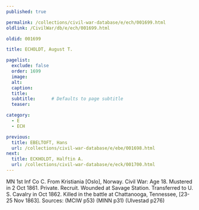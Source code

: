 ```yaml
---
published: true

permalink: /collections/civil-war-database/e/ech/001699.html
oldlink: /CivilWar/db/e/ech/001699.html

oldid: 001699

title: ECHOLDT, August T.

pagelist:
  exclude: false
  order: 1699
  image: 
  alt:
  caption:
  title:
  subtitle:      # Defaults to page subtitle
  teaser:

category: 
  - E 
  - ECH

previous:
  title: EBELTOFT, Hans
  url: /collections/civil-war-database/e/ebe/001698.html  
next:
  title: ECKHOLDT, Halftin A.
  url: /collections/civil-war-database/e/eck/001700.html   
---
```

MN 1st Inf Co C. From Kristiania [Oslo], Norway. Civil War: Age 18. Mustered in 2 Oct 1861. Private. Recruit. Wounded at Savage Station. Transferred to U. S. Cavalry in Oct 1862. Killed in the battle at Chattanooga, Tennessee, [23-25 Nov 1863]. Sources: (MCIW p53) (MINN p31) (Ulvestad p276)